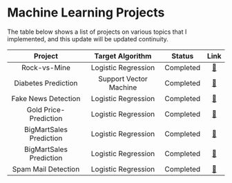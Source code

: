 # Machine Learning Projects

The table below shows a list of projects on various topics that I implemented, and this update will be updated continuity.

|       Project       |    Target Algorithm    |   Status  | Link |
| :-----------------: | :--------------------: | :-------: | :--: |
|     Rock-vs-Mine    |   Logistic Regression  | Completed |  [🔗](https://github.com/engm89/Machine_Learning_Projects/tree/main/Rock-vs-Mine)    |
| Diabetes Prediction | Support Vector Machine | Completed |  [🔗](https://github.com/engm89/Machine_Learning_Projects/tree/main/Diabetes_Prediction_SVM)    |
| Fake News Detection |   Logistic Regression  | Completed |  [🔗](https://github.com/engm89/Machine_Learning_Projects/tree/main/FakeNews_Prediction)   |
| Gold Price-Prediction |   Logistic Regression  | Completed |  [🔗](https://github.com/engm89/Machine_Learning_Projects/tree/main/Gold_Price-Prediction)   |
| BigMartSales Prediction |   Logistic Regression  | Completed |  [🔗](https://github.com/engm89/Machine_Learning_Projects/tree/main/BigMartSales)   |
| BigMartSales Prediction |   Logistic Regression  | Completed |  [🔗](https://github.com/engm89/Machine_Learning_Projects/tree/main/BigMartSales)   |
| Spam Mail Detection |   Logistic Regression  | Completed |  [🔗](https://github.com/engm89/Machine_Learning_Projects/tree/main/Spam_Mail_Detection)   |


